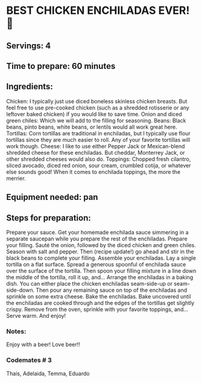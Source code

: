 # BEST CHICKEN ENCHILADAS EVER! 🌯


## Servings: 4

## Time to prepare: 60 minutes

## Ingredients: 
Chicken: I typically just use diced boneless skinless chicken breasts.  But feel free to use pre-cooked chicken (such as a shredded rotisserie or any leftover baked chicken) if you would like to save time.
Onion and diced green chiles: Which we will add to the filling for seasoning.
Beans: Black beans, pinto beans, white beans, or lentils would all work great here.
Tortillas: Corn tortillas are traditional in enchiladas, but I typically use flour tortillas since they are much easier to roll.  Any of your favorite tortillas will work though.
Cheese: I like to use either Pepper Jack or Mexican-blend shredded cheese for these enchiladas.  But cheddar, Monterrey Jack, or other shredded cheeses would also do.
Toppings: Chopped fresh cilantro, sliced avocado, diced red onion, sour cream, crumbled cotija, or whatever else sounds good!  When it comes to enchilada toppings, the more the merrier.


## Equipment needed: pan


## Steps for preparation:
Prepare your sauce.  Get your homemade enchilada sauce simmering in a separate saucepan while you prepare the rest of the enchiladas.
Prepare your filling.  Sauté the onion, followed by the diced chicken and green chiles.  Season with salt and pepper.  Then (recipe update!) go ahead and stir in the black beans to complete your filling.
Assemble your enchiladas.  Lay a single tortilla on a flat surface.  Spread a generous spoonful of enchilada sauce over the surface of the tortilla.  Then spoon your filling mixture in a line down the middle of the tortilla, roll it up, and…
Arrange the enchiladas in a baking dish. You can either place the chicken enchiladas seam-side-up or seam-side-down.  Then pour any remaining sauce on top of the enchiladas and sprinkle on some extra cheese.
Bake the enchiladas. Bake uncovered until the enchiladas are cooked through and the edges of the tortillas get slightly crispy.  Remove from the oven, sprinkle with your favorite toppings, and…
Serve warm.  And enjoy!


### Notes:
Enjoy with a beer!
Love beer!!

### Codemates #   3
Thais, Adelaida, Temma, Eduardo
